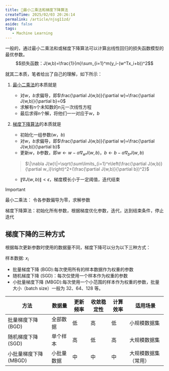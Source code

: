 ```yaml
---
title: 🤖最小二乘法和梯度下降算法
createTime: 2025/02/03 20:26:14
permalink: /article/njsg11zd/
aside: false
tags:
   - Machine Learning
---
```

一般的，通过最小二乘法和或梯度下降算法可以计算出线性回归的损失函数模型的最优参数。
$$损失函数：J(w,b)=\frac{1}{m}\sum_{i=1}^m(y_i-(w^Tx_i+b))^2$$

就其二本质，笔者给出了自己的理解，如下所示：
1. [最小二乘法](/python/cdvav9jp/)的本质就是
   - 对$w$，$b$求偏导，即$\frac{\partial J(w,b)}{\partial w}=\frac{\partial J(w,b)}{\partial b}=0$
   - 求解有n个未知数的n元一次线性方程
   - 最后求得n个解，将他们一一对应于$w$，$b$

2. [梯度下降算法](/python/2moeut57/)的本质就是
   - 初始化一组参数($w$，$b$)
   - 对$w$，$b$求偏导，即$\frac{\partial J(w,b)}{\partial w}=\frac{\partial J(w,b)}{\partial b}$
   - 更新$w$，$b$参数，即$w\leftarrow w-\alpha\nabla_wJ(w,b)$，$b\leftarrow b-\alpha\nabla_bJ(w,b)$
   >$\|\nabla J(w)\|=\sqrt{\sum\limits_{i=1}^n\left(\frac{\partial J(w,b)}{\partial w_i}\right)^2+(\frac{\partial J(w,b)}{\partial b})^2}$
   - $\|\nabla J(w,b)\|<\epsilon$，梯度模长小于一定阈值，迭代结束

>[!important]
> 最小二乘法： 令各参数偏导为零，求解参数
> 
> 梯度下降算法：初始化所有参数，根据梯度优化参数，迭代，达到结束条件，停止迭代

## 梯度下降的三种方式
根据每次更新参数时使用的数据量不同，梯度下降可以分为以下三种方式：

样本数据: $x_i$
- 批量梯度下降 (BGD):每次使用所有的样本数据作为权重的参数
- 随机梯度下降 (SGD)：每次仅使用一个样本作为权重的参数
- 小批量梯度下降 (MBGD):每次使用一个小范围的样本作为权重的参数，批量大小（batch size）一般为 32、64、128 等。

| 方法                | 数据量       | 更新频率 | 收敛稳定性 | 计算效率 | 适用场景           |
|---------------------|--------------|----------|------------|----------|--------------------|
| 批量梯度下降 (BGD)   | 全部数据     | 低       | 高         | 低       | 小规模数据集       |
| 随机梯度下降 (SGD)   | 单个样本     | 高       | 低         | 高       | 大规模数据集       |
| 小批量梯度下降 (MBGD) | 小批量数据   | 中       | 中         | 中       | 大规模数据集（常用）|